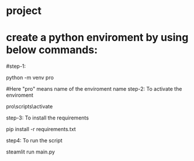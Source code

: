 # project


# create a python enviroment by using below commands:
#step-1:

python -m venv pro

#Here "pro" means name of the enviroment name 
step-2: To activate the enviroment

pro\scripts\activate

step-3: To install the requirements

pip install -r requirements.txt

step4: To run the script

steamlit run main.py
